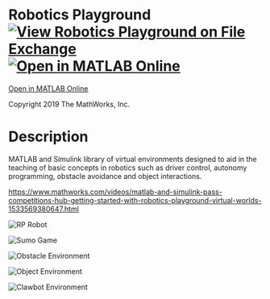 # Robotics Playground [![View Robotics Playground on File Exchange](https://www.mathworks.com/matlabcentral/images/matlab-file-exchange.svg)](https://www.mathworks.com/matlabcentral/fileexchange/67157-robotics-playground) [![Open in MATLAB Online](https://www.mathworks.com/images/responsive/global/open-in-matlab-online.svg)](https://matlab.mathworks.com/open/github/v1?repo=mathworks-robotics/robotics-playground&file=RPInstall.mlx) 
[Open in MATLAB Online](https://matlab.mathworks.com/open/github/v1?repo=mathworks-robotics/robotics-playground&file=RPInstall.mlx)

Copyright 2019 The MathWorks, Inc.
# Description
MATLAB and Simulink  library of virtual environments designed to aid in the teaching of basic concepts in robotics such as driver control, autonomy programming, obstacle avoidance and object interactions.

https://www.mathworks.com/videos/matlab-and-simulink-pass-competitions-hub-getting-started-with-robotics-playground-virtual-worlds-1533569380647.html

![RP Robot](https://github.com/mathworks-robotics/robotics-playground/blob/master/lib/Resources/Images/RP_app.PNG)

![Sumo Game](https://github.com/mathworks-robotics/robotics-playground/blob/master/lib/Resources/Images/SumoGame.PNG)

![Obstacle Environment](https://github.com/mathworks-robotics/robotics-playground/blob/master/lib/Resources/Images/ObstacleEnv.PNG)

![Object Environment](https://github.com/mathworks-robotics/robotics-playground/blob/master/lib/Resources/Images/environments_lib.PNG)

![Clawbot Environment](https://github.com/mathworks-robotics/robotics-playground/blob/master/lib/Resources/Images/ClawbotIcon.png)
